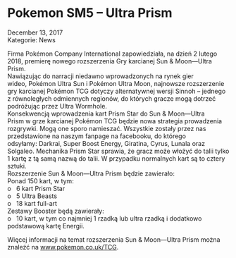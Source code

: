 # Pokemon SM5 – Ultra Prism

December 13, 2017  
Kategorie: News  

Firma Pokémon Company International zapowiedziała, na dzień 2 lutego 2018, premierę nowego rozszerzenia Gry karcianej Sun & Moon—Ultra Prism.  
Nawiązując do narracji niedawno wprowadzonych na rynek gier wideo, Pokémon Ultra Sun i Pokémon Ultra Moon, najnowsze rozszerzenie gry karcianej Pokémon TCG dotyczy alternatywnej wersji Sinnoh – jednego z równoległych odmiennych regionów, do których gracze mogą dotrzeć podróżując przez Ultra Wormhole.  
Konsekwencją wprowadzenia kart Prism Star do Sun & Moon—Ultra Prism w grze karcianej Pokémon TCG będzie nowa strategia prowadzenia rozgrywki. Mogą one sporo namieszać. Wszystkie zostały przez nas przedstawione na naszym fanpage na facebooku, do którego odsyłamy: Darkrai, Super Boost Energy, Giratina, Cyrus, Lunala oraz Solgaleo. Mechanika Prism Star sprawia, że gracz może włożyć do talii tylko 1 kartę z tą samą nazwą do talii. W przypadku normalnych kart są to cztery sztuki.  
Rozszerzenie Sun & Moon—Ultra Prism będzie zawierało:  
Ponad 150 kart, w tym:  
o   6 kart Prism Star  
o   5 Ultra Beasts  
o   18 kart full-art  
Zestawy Booster będą zawierały:  
o   10 kart, w tym co najmniej 1 rzadką lub ultra rzadką i dodatkowo podstawową kartę Energii.  

Więcej informacji na temat rozszerzenia Sun & Moon—Ultra Prism można znaleźć na www.pokemon.co.uk/TCG.  
